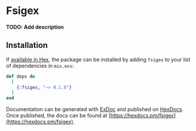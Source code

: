 # Fsigex

**TODO: Add description**

## Installation

If [available in Hex](https://hex.pm/docs/publish), the package can be installed
by adding `fsigex` to your list of dependencies in `mix.exs`:

```elixir
def deps do
  [
    {:fsigex, "~> 0.1.0"}
  ]
end
```

Documentation can be generated with [ExDoc](https://github.com/elixir-lang/ex_doc)
and published on [HexDocs](https://hexdocs.pm). Once published, the docs can
be found at [https://hexdocs.pm/fsigex](https://hexdocs.pm/fsigex).

